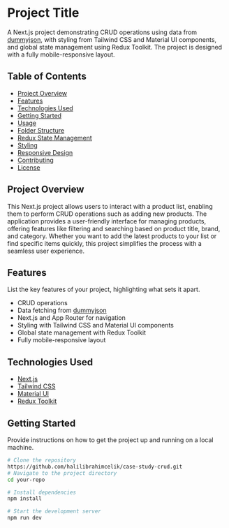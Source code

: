 # Project Title

A Next.js project demonstrating CRUD operations using data from [dummyjson](https://dummyjson.com/docs/products), with styling from Tailwind CSS and Material UI components, and global state management using Redux Toolkit. The project is designed with a fully mobile-responsive layout.

## Table of Contents

- [Project Overview](#project-overview)
- [Features](#features)
- [Technologies Used](#technologies-used)
- [Getting Started](#getting-started)
- [Usage](#usage)
- [Folder Structure](#folder-structure)
- [Redux State Management](#redux-state-management)
- [Styling](#styling)
- [Responsive Design](#responsive-design)
- [Contributing](#contributing)
- [License](#license)

## Project Overview

This Next.js project allows users to interact with a product list, enabling them to perform CRUD operations such as adding new products. The application provides a user-friendly interface for managing products, offering features like filtering and searching based on product title, brand, and category. Whether you want to add the latest products to your list or find specific items quickly, this project simplifies the process with a seamless user experience.

## Features

List the key features of your project, highlighting what sets it apart.

- CRUD operations
- Data fetching from [dummyjson](https://dummyjson.com/docs/products)
- Next.js and App Router for navigation
- Styling with Tailwind CSS and Material UI components
- Global state management with Redux Toolkit
- Fully mobile-responsive layout

## Technologies Used

- [Next.js](https://nextjs.org/)
- [Tailwind CSS](https://tailwindcss.com/)
- [Material UI](https://material-ui.com/)
- [Redux Toolkit](https://redux-toolkit.js.org/)

## Getting Started

Provide instructions on how to get the project up and running on a local machine.

```bash
# Clone the repository
https://github.com/halilibrahimcelik/case-study-crud.git
# Navigate to the project directory
cd your-repo

# Install dependencies
npm install

# Start the development server
npm run dev
